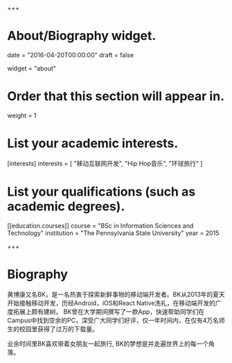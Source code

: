 +++
# About/Biography widget.

date = "2016-04-20T00:00:00"
draft = false

widget = "about"

# Order that this section will appear in.
weight = 1

# List your academic interests.
[interests]
  interests = [
    "移动互联网开发",
    "Hip Hop音乐",
    "环球旅行"
  ]

# List your qualifications (such as academic degrees).

[[education.courses]]
  course = "BSc in Information Sciences and Technology"
  institution = "The Pennsylvania State University"
  year = 2015

+++

# Biography

黄博康又名BK，是一名热衷于探索新鲜事物的移动端开发者。BK从2013年的夏天开始接触移动开发，历经Android，iOS和React Native洗礼，在移动端开发的广度拓展上颇有建树。
BK曾在大学期间撰写了一款App，快速帮助同学们在Campus中找到空余的PC，深受广大同学们好评，仅一年时间内，在仅有4万名师生的校园里获得了过万的下载量。

业余时间里BK喜欢带着女朋友一起旅行, BK的梦想是并走遍世界上的每一个角落。
